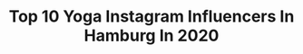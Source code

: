 ---
title: Top 10 Yoga Instagram Influencers In Hamburg In 2020
description: >-
  Find top yoga Instagram influencers in Hamburg in 2020. Most popular hashtags: #yoga #hamburg #challenge #shopping.
platform: Instagram
profiles:
  - username: "bella_stella27"
    fullname: >-
      Bella_Stella27
    location: "Germany"
    followers: 70905
    engagement: 342
    commentsToLikes: 0.035172
    id: ck13cujrm28gt0i19hg1mrt86
    verified: false
    hashtags: "#police, #music, #karneval, #followers"
  - username: "sabrinalutz"
    fullname: >-
      Sabrina Lutz🐚🌊
    location: "Germany"
    followers: 7158
    engagement: 604
    commentsToLikes: 0.024680
    id: ck5c5uukk46v40i11j5moonoa
    verified: false
    hashtags: "#grlpwr, #gowiththeflow, #conciousness, #crash"
  - username: "petra.kempna"
    fullname: >-
      Petra 🤍
    location: "Germany"
    followers: 51578
    engagement: 238
    commentsToLikes: 0.032238
    id: ck6u9936pw6mx0j71vdn7pd2g
    verified: false
    hashtags: "#zdravieakr, #bbhair, #sunday, #netflix"
  - username: "sorayas_world"
    fullname: >-
      ⋆ S O R A Y A ⋆
    location: "Germany"
    followers: 17561
    engagement: 542
    commentsToLikes: 0.030375
    id: ck6tjjauw2twd0j71s4eikzgm
    verified: false
    hashtags: "#raw, #snackandglow, #letsdothis, #mood"
  - username: "monidmbi"
    fullname: >-
      𝑭𝒊𝒕𝒏𝒆𝒔𝒔 | 𝑵𝒖𝒕𝒓𝒊𝒕𝒊𝒐𝒏 | 𝑴𝒊𝒏𝒅𝒔𝒆𝒕
    location: "Germany"
    followers: 3057
    engagement: 2754
    commentsToLikes: 0.027698
    id: ck8tc30h7y3po0j78eo1gm6wi
    verified: false
    hashtags: "#wildheart, #instame, #success, #kettlebell"
  - username: "inabatziakas"
    fullname: >-
      Yogalicious Köln
    location: "Germany"
    followers: 5948
    engagement: 1009
    commentsToLikes: 0.080763
    id: ck9wol00x5kmu0j78g125p4jq
    verified: false
    hashtags: "#halfmoon, #youareenough, #igyogafamily, #hamburg"
  - username: "liz_mk"
    fullname: >-
      ☆ 𝐿𝒾𝓏 ☆
    location: "Germany"
    followers: 27294
    engagement: 677
    commentsToLikes: 0.227079
    id: ck8tch0jvzg290j78uw7r8c9b
    verified: false
    hashtags: "#trend, #details, #inspohome, #denimstyle"
  - username: "franzi_x_b"
    fullname: >-
      Franzi🌸Motivation🌺Positivity
    location: "Germany"
    followers: 153267
    engagement: 150
    commentsToLikes: 0.142296
    id: ck5zz35kjazsd0i143t91rqb8
    verified: false
    hashtags: "#ootdgermany, #flexfriday, #gedankentanken, #gymgirl"
  - username: "katerinagiannoglou"
    fullname: >-
      Katerina Giannoglou
    location: "Germany"
    followers: 16203
    engagement: 263
    commentsToLikes: 0.061232
    id: ck5bvwca2kj5l0i11jnpocn92
    verified: false
    hashtags: "#yogalifestyle, #beach, #germany, #timeoff"
  - username: "sanae.decker"
    fullname: >-
      Yoga - Mindful Moves
    location: "Germany"
    followers: 7811
    engagement: 937
    commentsToLikes: 0.050098
    id: ck8swofawepvm0j78mdg3uwat
    verified: false
    hashtags: "#planken, #yogalover, #tuwasduliebst, #veganeern"
---